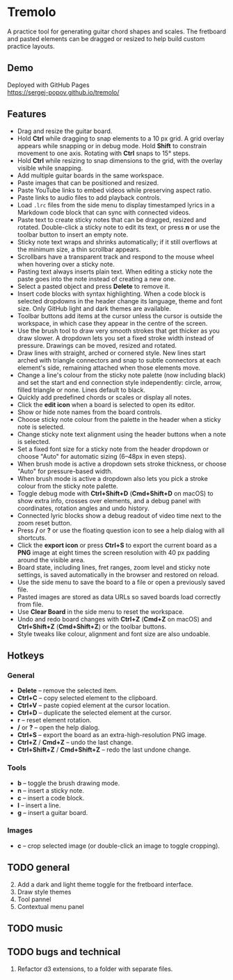 # Tremolo

A practice tool for generating guitar chord shapes and scales. The fretboard and pasted elements can be dragged or resized to help build custom practice layouts.

## Demo
Deployed with GitHub Pages  
https://sergej-popov.github.io/tremolo/

## Features
- Drag and resize the guitar board.
- Hold **Ctrl** while dragging to snap elements to a 10 px grid. A grid overlay appears while snapping or in debug mode. Hold **Shift** to constrain movement to one axis. Rotating with **Ctrl** snaps to 15° steps.
- Hold **Ctrl** while resizing to snap dimensions to the grid, with the overlay visible while snapping.
- Add multiple guitar boards in the same workspace.
- Paste images that can be positioned and resized.
- Paste YouTube links to embed videos while preserving aspect ratio.
- Paste links to audio files to add playback controls.
- Load `.lrc` files from the side menu to display timestamped lyrics in a Markdown code block that can sync with connected videos.
- Paste text to create sticky notes that can be dragged, resized and rotated. Double-click a sticky note to edit its text, or press **n** or use the toolbar button to insert an empty note.
- Sticky note text wraps and shrinks automatically; if it still overflows at the minimum size, a thin scrollbar appears.
- Scrollbars have a transparent track and respond to the mouse wheel when hovering over a sticky note.
- Pasting text always inserts plain text. When editing a sticky note the paste goes into the note instead of creating a new one.
- Select a pasted object and press **Delete** to remove it.
- Insert code blocks with syntax highlighting. When a code block is selected dropdowns in the header change its language, theme and font size. Only GitHub light and dark themes are available.
- Toolbar buttons add items at the cursor unless the cursor is outside the workspace, in which case they appear in the centre of the screen.
- Use the brush tool to draw very smooth strokes that get thicker as you draw slower. A dropdown lets you set a fixed stroke width instead of pressure. Drawings can be moved, resized and rotated.
- Draw lines with straight, arched or cornered style. New lines start arched with triangle connectors and snap to subtle connectors at each element's side, remaining attached when those elements move.
- Change a line's colour from the sticky note palette (now including black) and set the start and end connection style independently: circle, arrow, filled triangle or none. Lines default to black.
- Quickly add predefined chords or scales or display all notes.
- Click the **edit icon** when a board is selected to open its editor.
- Show or hide note names from the board controls.
- Choose sticky note colour from the palette in the header when a sticky note is selected.
- Change sticky note text alignment using the header buttons when a note is selected.
- Set a fixed font size for a sticky note from the header dropdown or choose "Auto" for automatic sizing (6–48px in even steps).
- When brush mode is active a dropdown sets stroke thickness, or choose "Auto" for pressure-based width.
- When brush mode is active a dropdown also lets you pick a stroke colour from the sticky note palette.
- Toggle debug mode with **Ctrl+Shift+D** (**Cmd+Shift+D** on macOS) to show extra info, crosses over elements, and a debug panel with coordinates, rotation angles and undo history.
- Connected lyric blocks show a debug readout of video time next to the zoom reset button.
- Press **/** or **?** or use the floating question icon to see a help dialog with all shortcuts.
- Click the **export icon** or press **Ctrl+S** to export the current board as a **PNG** image at eight times the screen resolution with 40 px padding around the visible area.
- Board state, including lines, fret ranges, zoom level and sticky note settings, is saved automatically in the browser and restored on reload.
- Use the side menu to save the board to a file or open a previously saved file.
- Pasted images are stored as data URLs so saved boards load correctly from file.
- Use **Clear Board** in the side menu to reset the workspace.
- Undo and redo board changes with **Ctrl+Z** (**Cmd+Z** on macOS) and **Ctrl+Shift+Z** (**Cmd+Shift+Z**) or the toolbar buttons.
- Style tweaks like colour, alignment and font size are also undoable.

## Hotkeys

### General
- **Delete** – remove the selected item.
- **Ctrl+C** – copy selected element to the clipboard.
- **Ctrl+V** – paste copied element at the cursor location.
- **Ctrl+D** – duplicate the selected element at the cursor.
- **r** – reset element rotation.
- **/** or **?** – open the help dialog.
- **Ctrl+S** – export the board as an extra-high-resolution PNG image.
- **Ctrl+Z** / **Cmd+Z** – undo the last change.
- **Ctrl+Shift+Z** / **Cmd+Shift+Z** – redo the last undone change.

### Tools
- **b** – toggle the brush drawing mode.
- **n** – insert a sticky note.
- **c** – insert a code block.
- **l** – insert a line.
- **g** – insert a guitar board.

### Images
- **c** – crop selected image (or double-click an image to toggle cropping).

## TODO general

2. Add a dark and light theme toggle for the fretboard interface.
3. Draw style themes
4. Tool pannel
5. Contextual menu panel

## TODO music

## TODO bugs and technical

1. Refactor d3 extensions, to a folder with separate files.
